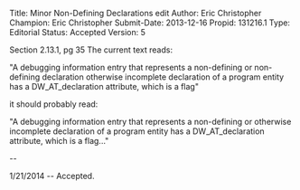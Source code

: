 Title:       Minor Non-Defining Declarations edit
Author:      Eric Christopher
Champion:    Eric Christopher
Submit-Date: 2013-12-16
Propid:      131216.1
Type:        Editorial
Status:      Accepted
Version:     5

Section 2.13.1, pg 35
The current text reads:

"A debugging information entry that represents a non-defining or non-defining
declaration otherwise incomplete declaration of a program entity has a
DW_AT_declaration attribute, which is a flag"

it should probably read:

"A debugging information entry that represents a non-defining or otherwise 
incomplete declaration of a program entity has a DW_AT_declaration attribute, 
which is a flag..."

--

1/21/2014 -- Accepted.
